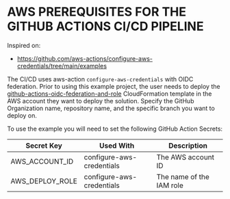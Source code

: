 # AWS PREREQUISITES FOR THE GITHUB ACTIONS CI/CD PIPELINE

Inspired on:

- https://github.com/aws-actions/configure-aws-credentials/tree/main/examples

The CI/CD uses aws-action `configure-aws-credentials` with OIDC federation. Prior to using this example project, the user needs to deploy the [github-actions-oidc-federation-and-role](github-actions-oidc-federation-and-role.yml) CloudFormation template in the AWS account they want to deploy the solution. Specify the GitHub Organization name, repository name, and the specific branch you want to deploy on.

To use the example you will need to set the following GitHub Action Secrets:

| Secret Key      | Used With                 | Description              |
| --------------- | ------------------------- | ------------------------ |
| AWS_ACCOUNT_ID  | configure-aws-credentials | The AWS account ID       |
| AWS_DEPLOY_ROLE | configure-aws-credentials | The name of the IAM role |

